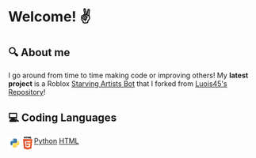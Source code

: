 # Welcome! :v:

## :mag: About me

I go around from time to time making code or improving others! My **latest project** is a Roblox [Starving Artists Bot](https://github.com/Endlosschleifenet/roblox-starving-artists-bot) that I forked from [Luois45's](https://github.com/Luois45) [Repository](https://github.com/Luois45/roblox-starving-artists-bot)!

## :computer: Coding Languages
  [<img align="left" alt="Python" width="26px" src="https://raw.githubusercontent.com/github/explore/80688e429a7d4ef2fca1e82350fe8e3517d3494d/topics/python/python.png" /> Python](https://github.com/topics/python)
  [<img align="left" alt="HTML" width="26px" src="https://raw.githubusercontent.com/github/explore/80688e429a7d4ef2fca1e82350fe8e3517d3494d/topics/html/html.png" /> HTML](https://github.com/topics/html)
